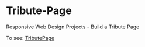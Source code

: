 # Tribute-Page
Responsive Web Design Projects - Build a Tribute Page

To see: [TributePage](https://freecodecamp-tribute-page.vercel.app/)
